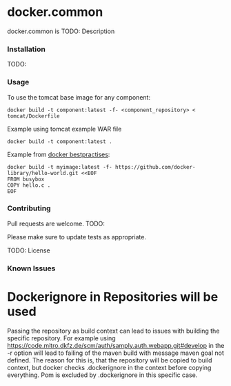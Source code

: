 # docker.common

docker.common is TODO: Description

### Installation

TODO: 

### Usage

To use the tomcat base image for any component:
```shell script
docker build -t component:latest -f- <component_repository> < tomcat/Dockerfile
```

Example using tomcat example WAR file
```shell script
docker build -t component:latest .
```

Example from [docker bestpractises](https://docs.docker.com/develop/develop-images/dockerfile_best-practices/#pipe-dockerfile-through-stdin):
```shell script
docker build -t myimage:latest -f- https://github.com/docker-library/hello-world.git <<EOF
FROM busybox
COPY hello.c .
EOF
```

### Contributing
Pull requests are welcome. TODO:

Please make sure to update tests as appropriate.

TODO: License

### Known Issues
# Dockerignore in Repositories will be used
Passing the repository as build context can lead to issues with building the specific repository.
For example using https://code.mitro.dkfz.de/scm/auth/samply.auth.webapp.git#develop in the -r
option will lead to failing of the maven build with message maven goal not defined. The reason for
this is, that the repository will be copied to build context, but docker checks .dockerignore in the
context before copying everything. Pom is excluded by .dockerignore in this specific case.
